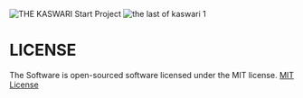 ![THE KASWARI](https://user-images.githubusercontent.com/59316805/160252394-d26edaef-b012-4738-b68c-7abef7e4200c.png)
Start Project
![the last of kaswari 1](https://user-images.githubusercontent.com/59316805/160250307-63505328-9fce-48ed-8047-3d0291f04b17.png)





# LICENSE ##

The Software is open-sourced software licensed under the MIT license. [MIT License](https://github.com/Pedro-korwa/The-last-of-kasuari/blob/master/LICENSE)
